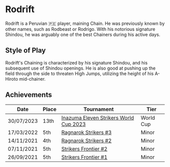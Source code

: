 # Rodrift

Rodrift is a Peruvian :peru: player, maining Chain. 
He was previously known by other names, such as Rodbeast or Rodrigo.
With his notorious signature Shindou, he was arguably one of the best Chainers during his active days.

## Style of Play

Rodrift's Chaining is characterized by his signature Shindou, and his subsequent use of
Shindou openings. He is also good at pushing up the field through the side 
to threaten High Jumps, utilizing the height of his A-Hiroto mid-chainer.

## Achievements

|Date|Place|Tournament|Tier|
|-|-|-|-|
| 30/07/2023 | 13th | [Inazuma Eleven Strikers World Cup 2023](../../tournaments/worldcup23.md) | World Cup |
| 17/03/2022 | 5th | [Ragnarok Strikers #3](../../tournaments/ragna/ragna3.md) | Minor |
| 14/11/2021 | 4th | [Ragnarok Strikers #2](../../tournaments/ragna/ragna2.md) | Minor |
| 07/11/2021 | 5th | [Strikers Frontier #2](../../tournaments/sf/sf2.md) | Minor |
| 26/09/2021 | 5th | [Strikers Frontier #1](../../tournaments/sf/sf1.md) | Minor |
